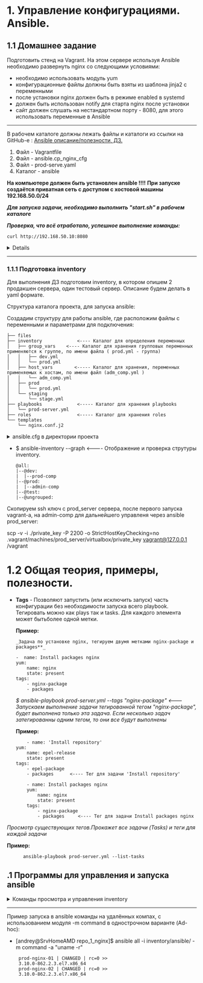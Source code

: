 
#         1. Управление конфигурациями. Ansible.
##      1.1 Домашнее задание
Подготовить стенд на Vagrant. На этом сервере используя Ansible необходимо развернуть nginx со следующими
условиями:
 - необходимо использовать модуль yum
 - конфигурационные файлы должны быть взяты из шаблона jinja2 с переменными
 - после установки nginx должен быть в режиме enabled в systemd
 - должен быть использован notify для старта nginx после установки
 - сайт должен слушать на нестандартном порту - 8080, для этого использовать переменные в Ansible

___

В рабочем каталоге должны лежать файлы и каталоги из ссылки на GitHub-е :
[Ansible описание/полезности, ДЗ. ](https://github.com/ashum1976/homework_lesson15_ANSIBLE)

1. Файл - Vagrantfile
2. Файл - ansible.cp_nginx_cfg
3. Файл - prod-serve.yaml
4. Каталог - ansible

**На компьютере должен быть установлен ansible !!!!**
**При запуске создаётся приватная сеть с доступом с хостовой машины 192.168.50.0/24**

**_Для запуска задачи, необходимо выполнить "start.sh" в рабочем каталоге_**

**_Проверка, что всё отработало, успешное выполнение команды:_**

    curl http://192.168.50.10:8080

<details>

        <summary>Вывод успешного выполнения команды curl</summary>  


                        <!DOCTYPE HTML PUBLIC "-//W3C//DTD HTML 4.01 Transitional//EN">
            <html>
            <head>
            <title>Welcome to CentOS</title>
            <style rel="stylesheet" type="text/css">

                    html {
                    background-image:url(img/html-background.png);
                    background-color: white;
                    font-family: "DejaVu Sans", "Liberation Sans", sans-serif;
                    font-size: 0.85em;
                    line-height: 1.25em;
                    margin: 0 4% 0 4%;
                    }

                    body {
                    border: 10px solid #fff;
                    margin:0;
                    padding:0;
                    background: #fff;
                    }

                    /* Links */

                    a:link { border-bottom: 1px dotted #ccc; text-decoration: none; color: #204d92; }
                    a:hover { border-bottom:1px dotted #ccc; text-decoration: underline; color: green; }
                    a:active {  border-bottom:1px dotted #ccc; text-decoration: underline; color: #204d92; }
                    a:visited { border-bottom:1px dotted #ccc; text-decoration: none; color: #204d92; }
                    a:visited:hover { border-bottom:1px dotted #ccc; text-decoration: underline; color: green; }

                    .logo a:link,
                    .logo a:hover,
                    .logo a:visited { border-bottom: none; }

                    .mainlinks a:link { border-bottom: 1px dotted #ddd; text-decoration: none; color: #eee; }
                    .mainlinks a:hover { border-bottom:1px dotted #ddd; text-decoration: underline; color: white; }
                    .mainlinks a:active { border-bottom:1px dotted #ddd; text-decoration: underline; color: white; }
                    .mainlinks a:visited { border-bottom:1px dotted #ddd; text-decoration: none; color: white; }
                    .mainlinks a:visited:hover { border-bottom:1px dotted #ddd; text-decoration: underline; color: white; }

                    /* User interface styles */

                    #header {
                    margin:0;
                    padding: 0.5em;
                    background: #204D8C url(img/header-background.png);
                    text-align: left;
                    }

                    .logo {
                    padding: 0;
                    /* For text only logo */
                    font-size: 1.4em;
                    line-height: 1em;
                    font-weight: bold;
                    }

                    .logo img {
                    vertical-align: middle;
                    padding-right: 1em;
                    }

                    .logo a {
                    color: #fff;
                    text-decoration: none;
                    }

                    p {
                    line-height:1.5em;
                    }

                    h1 {
                            margin-bottom: 0;
                            line-height: 1.9em; }
                    h2 {
                            margin-top: 0;
                            line-height: 1.7em; }

                    #content {
                    clear:both;
                    padding-left: 30px;
                    padding-right: 30px;
                    padding-bottom: 30px;
                    border-bottom: 5px solid #eee;
                    }

                .mainlinks {
                    float: right;
                    margin-top: 0.5em;
                    text-align: right;
                }

                ul.mainlinks > li {
                border-right: 1px dotted #ddd;
                padding-right: 10px;
                padding-left: 10px;
                display: inline;
                list-style: none;
                }

                ul.mainlinks > li.last,
                ul.mainlinks > li.first {
                border-right: none;
                }

            </style>

            </head>

            <body>

            <div id="header">

                <ul class="mainlinks">
                    <li> <a href="http://www.centos.org/">Home</a> </li>
                    <li> <a href="http://wiki.centos.org/">Wiki</a> </li>
                    <li> <a href="http://wiki.centos.org/GettingHelp/ListInfo">Mailing Lists</a></li>
                    <li> <a href="http://www.centos.org/download/mirrors/">Mirror List</a></li>
                    <li> <a href="http://wiki.centos.org/irc">IRC</a></li>
                    <li> <a href="https://www.centos.org/forums/">Forums</a></li>
                    <li> <a href="http://bugs.centos.org/">Bugs</a> </li>
                    <li class="last"> <a href="http://wiki.centos.org/Donate">Donate</a></li>
                </ul>

                    <div class="logo">
                            <a href="http://www.centos.org/"><img src="img/centos-logo.png" border="0"></a>
                    </div>

            </div>

            <div id="content">

                    <h1>Welcome to CentOS</h1>

                    <h2>The Community ENTerprise Operating System</h2>

                    <p><a href="http://www.centos.org/">CentOS</a> is an Enterprise-class Linux Distribution derived from sources freely provided
            to the public by Red Hat, Inc. for Red Hat Enterprise Linux.  CentOS conforms fully with the upstream vendors
            redistribution policy and aims to be functionally compatible. (CentOS mainly changes packages to remove upstream vendor
            branding and artwork.)</p>

                    <p>CentOS is developed by a small but growing team of core
            developers.&nbsp; In turn the core developers are supported by an active user community
            including system administrators, network administrators, enterprise users, managers, core Linux contributors and Linux enthusiasts from around the world.</p>

                    <p>CentOS has numerous advantages including: an active and growing user community, quickly rebuilt, tested, and QA'ed errata packages, an extensive <a href="http://www.centos.org/download/mirrors/">mirror network</a>, developers who are contactable and responsive, Special Interest Groups (<a href="http://wiki.centos.org/SpecialInterestGroup/">SIGs</a>) to add functionality to the core CentOS distribution, and multiple community support avenues including a <a href="http://wiki.centos.org/">wiki</a>, <a
            href="http://wiki.centos.org/irc">IRC Chat</a>, <a href="http://wiki.centos.org/GettingHelp/ListInfo">Email Lists</a>, <a href="https://www.centos.org/forums/">Forums</a>, <a href="http://bugs.centos.org/">Bugs Database</a>, and an <a
            href="http://wiki.centos.org/FAQ/">FAQ</a>.</p>

                    </div>

            </div>


            </body>
            </html>

</details>

___


###      1.1.1 Подготовка inventory

Для выполнения ДЗ подготовим inventory, в котором опишем 2 продакшен сервера, один тестовый сервер. Описание будем делать в yaml формате.

Структура каталога  проекта, для запуска ansible:

Создадим структуру  для работы ansible, где расположим файлы с переменными и параметрами для подключения:


    ├── files
    ├── inventory             <---- Каталог для определения переменных
    │   ├── group_vars    <---- Каталог для хранения групповых переменных применяются к группе, по имени файла ( prod.yml - группа)
    │   │   ├── dev.yml
    │   │   └── prod.yml
    │   ├── host_vars        <----- Каталог для хранения, переменных применяемых к хостам, по имени файл (adm_comp.yml )
    │   │   └── adm_comp.yml
    │   ├── prod
    │   │   └── prod.yml
    │   └── staging
    │       └── stage.yml
    ├── playbooks             <----- Каталог для хранения playbooks
    │   └── prod-server.yml
    ├── roles                 <----- Каталог для хранения roles
    └── templates
        └── nginx.conf.j2

<details>
             <summary>ansible.cfg в директории проекта</summary>

Файл расположим в корневой папке, где находится и Vagrantfile

    [defaults]
    inventory = ansible/inventory
    transport = smart
    roles_path = ../roles
    remote_user = vagrant
    host_key_checking = False
    retry_files_enabled = True
    log_path = /var/log/ansible.log
    display_args_to_stdout = True

    [diff]
    # Always print diff when running ( same as always running with -D/--diff )
    always = yes
    # Set how many context lines to show in diff
    context = 3

</details>

- $ ansible-inventory --graph     <---- Отображение и проверка струтуры inventory.

      @all:
      |--@dev:
      |  |--prod-comp
      |--@prod:
      |  |--admin-comp
      |--@test:
      |--@ungrouped:



Скопируем ssh ключ с prod_server сервера, после первого запуска vagrant-a, на admin-comp для дальнейшего управленя через ansible
prod_server:

scp -v -i ./private_key -P 2200 -o StrictHostKeyChecking=no  .vagrant/machines/prod_server/virtualbox/private_key  vagrant@127.0.0.1 /vagrant


##         

#       1.2 Общая теория, примеры, полезности.

-   **Tags**  - Позволяют запустить (или исключить запуск) часть конфигурации без необходимости запуска всего playbook.   Тегировать можно как plays так и tasks. Для каждого элемента может бытьболее одной метки.

    **Пример:**

        _Задача по установке nginx, тегируем двумя метками nginx-package и packages**_

        -  name: Install packages nginx
        yum:
            name: nginx
            state: present
        tags:
            - nginx-package
            - packages

    _$ ansible-playbook prod-server.yml --tags "nginx-package" <--- Запускаем выполнение задачи тегированной тегом "nginx-package", будет выполнена только эта задача. Если несколько задач затегированны одним тегом, то они все будут выполнены_

    **Пример:**

            - name: 'Install repository'
        yum:
            name: epel-release
            state: present
        tags:
            - epel-package   
            - packages      <---- Тег для задачи 'Install repository'

            - name: Install packages nginx
            yum:
                name: nginx
                state: present
            tags:
                - nginx-package
                - packages     <---- Тег для задачи Install packages nginx

   _Просмотр существующих тегов.Прокажет все задачи (Tasks) и теги для каждой задачи_

   **Пример:**

          ansible-playbook prod-server.yml --list-tasks


##    .1 Программы для управления и запуска ansible

<details>
             <summary>Команды просмотра и управления inventory</summary>


<details>
             <summary> Inventory "--graph"</summary>  

1.   $ ansible-inventory --graph     <---- Отображение и проверка струтуры inventory для всех параметров в графическом виде .

            @all:
            |--@dev:
            |  |--prod-comp
            |--@prod:
            |  |--admin-comp
            |--@test:
            |--@ungrouped:

</details>

___

<details>
             <summary> Inventory "--list"</summary>

2.  $ ansible-inventory --list        <---- Отображение и проверка inventory в виде структуры.

</details>

___

<details>
             <summary> Inventory "--graph --vars"</summary>

3.  $ ansible-inventory prod --graph --vars         <---- Отображение и проверка переменных группы prod  в inventory

      @prod:
        |--adm_comp
        |  |--{ansible_host = 127.0.0.1}
        |  |--{ansible_port = 2200}
        |  |--{ansible_private_key_file = .vagrant/machines/adm_comp/virtualbox/private_key}
        |  |--{ansible_user = vagrant}
        |  |--{test_var = test_var_group}
        |--{test_var = test_var_group}

</details>
</details>

___


 Пример запуска в ansible команды на удалённых компах, с использованием модуля -m command  в однострочном варианте (Ad-hoc):

*  [andrey@SrvHomeAMD repo_1_nginx]$ ansible all -i inventory/ansible/ -m command -a "uname -r"

        prod-nginx-01 | CHANGED | rc=0 >>
        3.10.0-862.2.3.el7.x86_64
        prod-nginx-02 | CHANGED | rc=0 >>
        3.10.0-862.2.3.el7.x86_64

